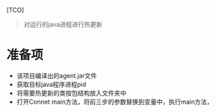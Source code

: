 [TCO]
> 对运行的java进程进行热更新

# 准备项
- 该项目编译出的agent.jar文件
- 获取目标java程序进程pid
- 将需要热更新的类按包结构放入文件夹中
- 打开Connet main方法，将前三步的参数替换到变量中，执行main方法，